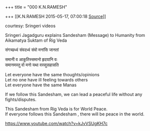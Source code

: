 +++
title = "000 K.N.RAMESH"

+++
[[K.N.RAMESH	2015-05-17, 07:00:18 [Source](https://groups.google.com/g/samskrita/c/oQaDzH2oHwE)]]



courtesy: Sringeri videos

  

Sringeri Jagadguru explains Sandesham (Message) to Humanity from Aikamatya Suktam of Rig Veda

संगच्छध्वं संवदध्वं संवो मनांसि जानतां

समानी व आकूतिस्समानो हृदयानि वः  
समानमस्तु वो मनो यथा वस्सुसहासति

Let everyone have the same thoughts/opinions  
Let no one have ill feeling towards others  
Let everyone have the same Manas

If we follow this Sandesham, we can lead a peaceful life without any fights/disputes.

This Sandesham from Rig Veda is for World Peace.  
If everyone follows this Sandesham , there will be peace in the world.

<https://www.youtube.com/watch?v=kJvVSUgKH7c>

